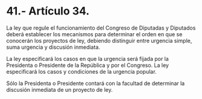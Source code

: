 # 41.- Artículo 34.

La ley que regule el funcionamiento del Congreso de Diputadas y Diputados deberá establecer los mecanismos para determinar el orden en que se conocerán los proyectos de ley, debiendo distinguir entre urgencia simple, suma urgencia y discusión inmediata.&#x20;

La ley especificará los casos en que la urgencia será fijada por la Presidenta o Presidente de la República y por el Congreso. La ley especificará los casos y condiciones de la urgencia popular.&#x20;

Sólo la Presidenta o Presidente contará con la facultad de determinar la discusión inmediata de un proyecto de ley.
